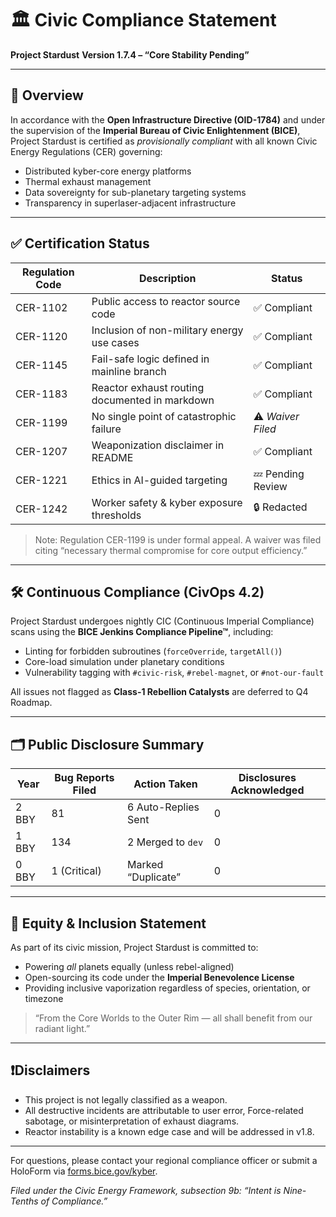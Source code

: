 # 🏛️ Civic Compliance Statement
**Project Stardust**
**Version 1.7.4 – “Core Stability Pending”**

---

## 📃 Overview

In accordance with the **Open Infrastructure Directive (OID-1784)** and under the supervision of the **Imperial Bureau of Civic Enlightenment (BICE)**, Project Stardust is certified as *provisionally compliant* with all known Civic Energy Regulations (CER) governing:

- Distributed kyber-core energy platforms
- Thermal exhaust management
- Data sovereignty for sub-planetary targeting systems
- Transparency in superlaser-adjacent infrastructure

---

## ✅ Certification Status

| Regulation Code | Description                                        | Status         |
|------------------|----------------------------------------------------|----------------|
| CER-1102         | Public access to reactor source code               | ✅ Compliant    |
| CER-1120         | Inclusion of non-military energy use cases         | ✅ Compliant    |
| CER-1145         | Fail-safe logic defined in mainline branch         | ✅ Compliant    |
| CER-1183         | Reactor exhaust routing documented in markdown     | ✅ Compliant    |
| CER-1199         | No single point of catastrophic failure            | ⚠️ *Waiver Filed* |
| CER-1207         | Weaponization disclaimer in README                 | ✅ Compliant    |
| CER-1221         | Ethics in AI-guided targeting                      | 💤 Pending Review |
| CER-1242         | Worker safety & kyber exposure thresholds          | 🔒 Redacted     |

> Note: Regulation CER-1199 is under formal appeal.
> A waiver was filed citing “necessary thermal compromise for core output efficiency.”

---

## 🛠️ Continuous Compliance (CivOps 4.2)

Project Stardust undergoes nightly CIC (Continuous Imperial Compliance) scans using the **BICE Jenkins Compliance Pipeline™**, including:

- Linting for forbidden subroutines (`forceOverride`, `targetAll()`)
- Core-load simulation under planetary conditions
- Vulnerability tagging with `#civic-risk`, `#rebel-magnet`, or `#not-our-fault`

All issues not flagged as **Class-1 Rebellion Catalysts** are deferred to Q4 Roadmap.

---

## 🗂️ Public Disclosure Summary

| Year | Bug Reports Filed | Action Taken        | Disclosures Acknowledged |
|------|-------------------|---------------------|---------------------------|
| 2 BBY | 81                | 6 Auto-Replies Sent | 0                         |
| 1 BBY | 134               | 2 Merged to `dev`   | 0                         |
| 0 BBY | 1 (Critical)      | Marked “Duplicate”  | 0                         |

---

## 👥 Equity & Inclusion Statement

As part of its civic mission, Project Stardust is committed to:

- Powering *all* planets equally (unless rebel-aligned)
- Open-sourcing its code under the **Imperial Benevolence License**
- Providing inclusive vaporization regardless of species, orientation, or timezone

> “From the Core Worlds to the Outer Rim — all shall benefit from our radiant light.”

---

## ❗Disclaimers

- This project is not legally classified as a weapon.
- All destructive incidents are attributable to user error, Force-related sabotage, or misinterpretation of exhaust diagrams.
- Reactor instability is a known edge case and will be addressed in v1.8.

---

For questions, please contact your regional compliance officer or submit a HoloForm via [forms.bice.gov/kyber](https://forms.bice.gov/kyber).

*Filed under the Civic Energy Framework, subsection 9b: “Intent is Nine-Tenths of Compliance.”*
